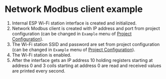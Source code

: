 # Network Modbus client example

1. Internal ESP Wi-Fi station interface is created and initialized.
2. Network Modbus client is created with IP address and port from project configuration (can be changed in `Example` menu of [Project Configuration](https://docs.espressif.com/projects/esp-idf/en/latest/esp32/api-reference/kconfig.html)).
3. The Wi-Fi station SSID and password are set from project configuration (can be changed in `Example` menu of [Project Configuration](https://docs.espressif.com/projects/esp-idf/en/latest/esp32/api-reference/kconfig.html)).
4. The Wi-Fi station is enabled.
5. After the interface gets an IP address 10 holding registers starting at address 0 and 3 coils starting at address 0 are read and received values are printed every second.
